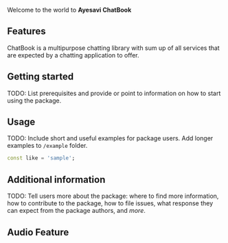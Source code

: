 

Welcome to the world to **Ayesavi ChatBook**  

## Features

 ChatBook is a multipurpose chatting library with sum up of all services that are expected by a chatting application to offer.

## Getting started

TODO: List prerequisites and provide or point to information on how to
start using the package.

## Usage

TODO: Include short and useful examples for package users. Add longer examples
to `/example` folder. 

```dart
const like = 'sample';
```

## Additional information

TODO: Tell users more about the package: where to find more information, how to 
contribute to the package, how to file issues, what response they can expect 
from the package authors, and *more*.


## Audio Feature
